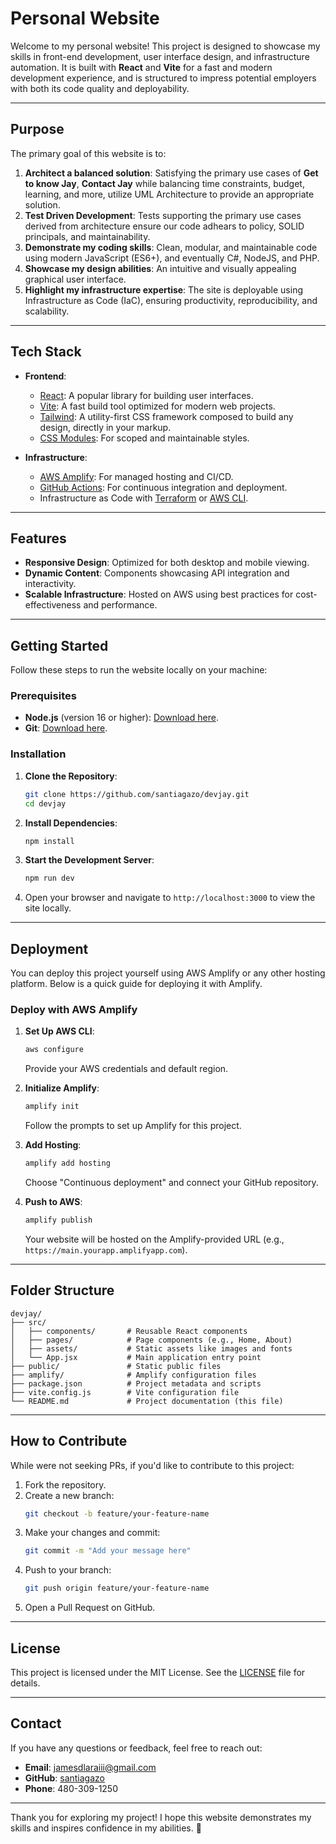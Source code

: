 # Personal Website

Welcome to my personal website! This project is designed to showcase my skills in front-end development, user interface design, and infrastructure automation. It is built with **React** and **Vite** for a fast and modern development experience, and is structured to impress potential employers with both its code quality and deployability.

---

## Purpose

The primary goal of this website is to:

1. **Architect a balanced solution**: Satisfying the primary use cases of **Get to know Jay**, **Contact Jay** while balancing time constraints, budget, learning, and more, utilize UML Architecture to provide an appropriate solution.
2. **Test Driven Development**: Tests supporting the primary use cases derived from architecture ensure our code adhears to policy, SOLID principals, and maintainability.
3. **Demonstrate my coding skills**: Clean, modular, and maintainable code using modern JavaScript (ES6+), and eventually C#, NodeJS, and PHP.
2. **Showcase my design abilities**: An intuitive and visually appealing graphical user interface.
3. **Highlight my infrastructure expertise**: The site is deployable using Infrastructure as Code (IaC), ensuring productivity, reproducibility, and scalability.

---

## Tech Stack

- **Frontend**:
  - [React](https://reactjs.org/): A popular library for building user interfaces.
  - [Vite](https://vitejs.dev/): A fast build tool optimized for modern web projects.
  - [Tailwind](https://tailwindcss.com/): A utility-first CSS framework composed to build any design, directly in your markup.
  - [CSS Modules](https://github.com/css-modules/css-modules): For scoped and maintainable styles.

- **Infrastructure**:
  - [AWS Amplify](https://aws.amazon.com/amplify/): For managed hosting and CI/CD.
  - [GitHub Actions](https://github.com/features/actions): For continuous integration and deployment.
  - Infrastructure as Code with [Terraform](https://www.terraform.io/) or [AWS CLI](https://aws.amazon.com/cli/).

---

## Features

- **Responsive Design**: Optimized for both desktop and mobile viewing.
- **Dynamic Content**: Components showcasing API integration and interactivity.
- **Scalable Infrastructure**: Hosted on AWS using best practices for cost-effectiveness and performance.

---

## Getting Started

Follow these steps to run the website locally on your machine:

### Prerequisites

- **Node.js** (version 16 or higher): [Download here](https://nodejs.org/).
- **Git**: [Download here](https://git-scm.com/).

### Installation

1. **Clone the Repository**:
   ```bash
   git clone https://github.com/santiagazo/devjay.git
   cd devjay
   ```

2. **Install Dependencies**:
   ```bash
   npm install
   ```

3. **Start the Development Server**:
   ```bash
   npm run dev
   ```

4. Open your browser and navigate to `http://localhost:3000` to view the site locally.

---

## Deployment

You can deploy this project yourself using AWS Amplify or any other hosting platform. Below is a quick guide for deploying it with Amplify.

### Deploy with AWS Amplify

1. **Set Up AWS CLI**:
   ```bash
   aws configure
   ```
   Provide your AWS credentials and default region.

2. **Initialize Amplify**:
   ```bash
   amplify init
   ```
   Follow the prompts to set up Amplify for this project.

3. **Add Hosting**:
   ```bash
   amplify add hosting
   ```
   Choose "Continuous deployment" and connect your GitHub repository.

4. **Push to AWS**:
   ```bash
   amplify publish
   ```
   Your website will be hosted on the Amplify-provided URL (e.g., `https://main.yourapp.amplifyapp.com`).

---

## Folder Structure

```
devjay/
├── src/
│   ├── components/       # Reusable React components
│   ├── pages/            # Page components (e.g., Home, About)
│   ├── assets/           # Static assets like images and fonts
│   └── App.jsx           # Main application entry point
├── public/               # Static public files
├── amplify/              # Amplify configuration files
├── package.json          # Project metadata and scripts
├── vite.config.js        # Vite configuration file
└── README.md             # Project documentation (this file)
```

---

## How to Contribute

While were not seeking PRs, if you'd like to contribute to this project:

1. Fork the repository.
2. Create a new branch:
   ```bash
   git checkout -b feature/your-feature-name
   ```
3. Make your changes and commit:
   ```bash
   git commit -m "Add your message here"
   ```
4. Push to your branch:
   ```bash
   git push origin feature/your-feature-name
   ```
5. Open a Pull Request on GitHub.

---

## License

This project is licensed under the MIT License. See the [LICENSE](LICENSE) file for details.

---

## Contact

If you have any questions or feedback, feel free to reach out:
- **Email**: jamesdlaraiii@gmail.com
- **GitHub**: [santiagazo](https://github.com/santiagazo)
- **Phone**: 480-309-1250

---

Thank you for exploring my project! I hope this website demonstrates my skills and inspires confidence in my abilities. 🚀

